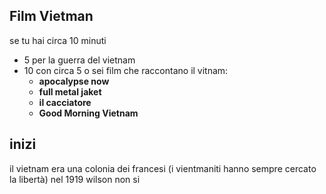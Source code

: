 
## Film Vietman 

se tu hai circa 10 minuti
- 5 per la guerra del vietnam
- 10 con circa 5 o sei film che raccontano il vitnam:
    - **apocalypse now**
    - **full metal jaket**
    - **il cacciatore**
    - **Good Morning Vietnam**
         


## inizi

il vietnam era una colonia dei francesi (i vientmaniti hanno sempre cercato la libertà)
nel 1919 wilson non si 
